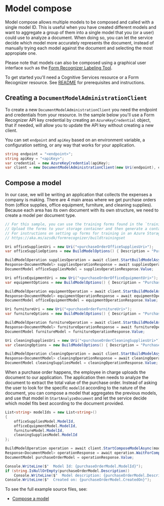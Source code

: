 # Model compose

Model compose allows multiple models to be composed and called with a single model ID. This is useful when you have created different models and want to aggregate a group of them into a single model that you (or a user) could use to analyze a document.
When doing so, you can let the service decide which model more accurately represents the document, instead of manually trying each model against the document and selecting the most appropiate one.

Please note that models can also be composed using a graphical user interface such as the [Form Recognizer Labeling Tool][labeling_tool].

To get started you'll need a Cognitive Services resource or a Form Recognizer resource.  See [README][README] for prerequisites and instructions.

## Creating a `DocumentModelAdministrationClient`

To create a new `DocumentModelAdministrationClient` you need the endpoint and credentials from your resource. In the sample below you'll use a Form Recognizer API key credential by creating an `AzureKeyCredential` object, that if needed, will allow you to update the API key without creating a new client.

You can set `endpoint` and `apiKey` based on an environment variable, a configuration setting, or any way that works for your application.

```C# Snippet:CreateDocumentModelAdministrationClient
string endpoint = "<endpoint>";
string apiKey = "<apiKey>";
var credential = new AzureKeyCredential(apiKey);
var client = new DocumentModelAdministrationClient(new Uri(endpoint), credential);
```

## Compose a model
In our case, we will be writing an application that collects the expenses a company is making. There are 4 main areas where we get purchase orders from (office supplies, office equipment, furniture, and cleaning supplies). Because each area has its own document with its own structure, we need to create a model per document type.

```C# Snippet:FormRecognizerSampleBuildVariousModels
// For this sample, you can use the training forms found in the `trainingFiles` folder.
// Upload the forms to your storage container and then generate a container SAS URL.
// For instructions on setting up forms for training in an Azure Storage Blob Container, see
// https://aka.ms/azsdk/formrecognizer/buildtrainingset

Uri officeSuppliesUri = new Uri("<purchaseOrderOfficeSuppliesUri>");
var officeSupplieOptions = new BuildModelOptions() { Description = "Purchase order - Office supplies" };

BuildModelOperation suppliesOperation = await client.StartBuildModelAsync(officeSuppliesUri, DocumentBuildMode.Template, buildModelOptions: officeSupplieOptions);
Response<DocumentModel> suppliesOperationResponse = await suppliesOperation.WaitForCompletionAsync();
DocumentModel officeSuppliesModel = suppliesOperationResponse.Value;

Uri officeEquipmentUri = new Uri("<purchaseOrderOfficeEquipmentUri>");
var equipmentOptions = new BuildModelOptions() { Description = "Purchase order - Office Equipment" };

BuildModelOperation equipmentOperation = await client.StartBuildModelAsync(officeSuppliesUri, DocumentBuildMode.Template, buildModelOptions: equipmentOptions);
Response<DocumentModel> equipmentOperationResponse = await equipmentOperation.WaitForCompletionAsync();
DocumentModel officeEquipmentModel = equipmentOperationResponse.Value;

Uri furnitureUri = new Uri("<purchaseOrderFurnitureUri>");
var furnitureOptions = new BuildModelOptions() { Description = "Purchase order - Furniture" };

BuildModelOperation furnitureOperation = await client.StartBuildModelAsync(officeSuppliesUri, DocumentBuildMode.Template, buildModelOptions: equipmentOptions);
Response<DocumentModel> furnitureOperationResponse = await furnitureOperation.WaitForCompletionAsync();
DocumentModel furnitureModel = furnitureOperationResponse.Value;

Uri cleaningSuppliesUri = new Uri("<purchaseOrderCleaningSuppliesUri>");
var cleaningOptions = new BuildModelOptions() { Description = "Purchase order - Cleaning Supplies" };

BuildModelOperation cleaningOperation = await client.StartBuildModelAsync(officeSuppliesUri, DocumentBuildMode.Template, buildModelOptions: equipmentOptions);
Response<DocumentModel> cleaningOperationResponse = await cleaningOperation.WaitForCompletionAsync();
DocumentModel cleaningSuppliesModel = cleaningOperationResponse.Value;
```

When a purchase order happens, the employee in charge uploads the document to our application. The application then needs to analyze the document to extract the total value of the purchase order. Instead of asking the user to look for the specific `modelId` according to the nature of the document, you can compose a model that aggregates the previous models, and use that model in `StartAnalyzeDocument` and let the service decide which model fits best according to the document provided.

```C# Snippet:FormRecognizerSampleComposeModel
List<string> modelIds = new List<string>()
{
    officeSuppliesModel.ModelId,
    officeEquipmentModel.ModelId,
    furnitureModel.ModelId,
    cleaningSuppliesModel.ModelId
};

BuildModelOperation operation = await client.StartComposeModelAsync(modelIds, description: "Composed Purchase order");
Response<DocumentModel> operationResponse = await operation.WaitForCompletionAsync();
DocumentModel purchaseOrderModel = operationResponse.Value;

Console.WriteLine($"  Model Id: {purchaseOrderModel.ModelId}");
if (string.IsNullOrEmpty(purchaseOrderModel.Description))
    Console.WriteLine($"  Model description: {purchaseOrderModel.Description}");
Console.WriteLine($"  Created on: {purchaseOrderModel.CreatedOn}");
```

To see the full example source files, see:
* [Compose a model](https://github.com/Azure/azure-sdk-for-net/blob/main/sdk/formrecognizer/Azure.AI.FormRecognizer/tests/samples/Sample_ComposeModelAsync.cs)

[README]: https://github.com/Azure/azure-sdk-for-net/tree/main/sdk/formrecognizer/Azure.AI.FormRecognizer#getting-started
[labeling_tool]: https://aka.ms/azsdk/formrecognizer/labelingtool
